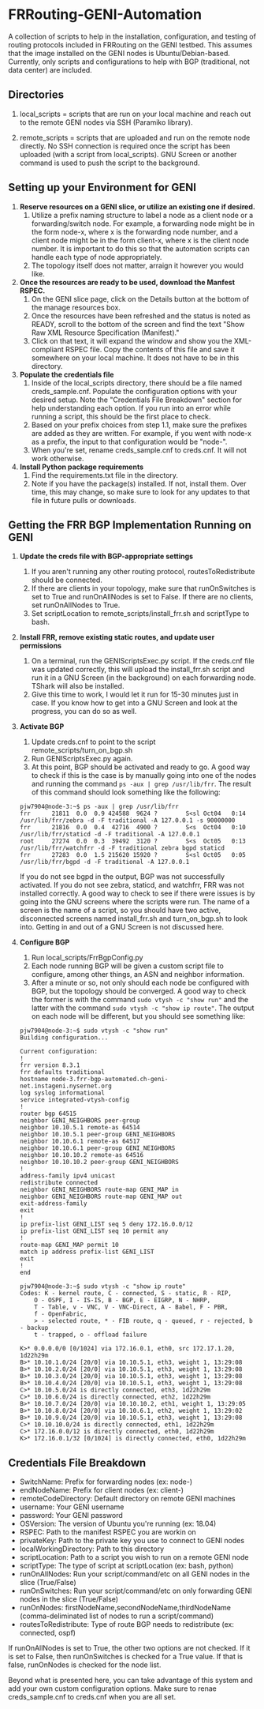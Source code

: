 # FRRouting-GENI-Automation
A collection of scripts to help in the installation, configuration, and testing of routing protocols included in FRRouting on the GENI testbed. This assumes that the image installed on the GENI nodes is Ubuntu/Debian-based. Currently, only scripts and configurations to help with BGP (traditional, not data center) are included.

## Directories
1. local_scripts = scripts that are run on your local machine and reach out to the remote GENI nodes via SSH (Paramiko library).

2. remote_scripts = scripts that are uploaded and run on the remote node directly. No SSH connection is required once the script has been uploaded (with a script from local_scripts). GNU Screen or another command is used to push the script to the background.

## Setting up your Environment for GENI
1. **Reserve resources on a GENI slice, or utilize an existing one if desired.**
   1. Utilize a prefix naming structure to label a node as a client node or a forwarding/switch node. For example, a forwarding node might be in the form node-x, where x is the forwarding node number, and a client node might be in the form client-x, where x is the client node number. It is important to do this so that the automation scripts can handle each type of node appropriately.
   2. The topology itself does not matter, arraign it however you would like.
2. **Once the resources are ready to be used, download the Manfest RSPEC.**
   1. On the GENI slice page, click on the Details button at the bottom of the manage resources box.
   2. Once the resources have been refreshed and the status is noted as READY, scroll to the bottom of the screen and find the text "Show Raw XML Resource Specification (Manifest)."
   3. Click on that text, it will expand the window and show you the XML-compliant RSPEC file. Copy the contents of this file and save it somewhere on your local machine. It does not have to be in this directory.
3. **Populate the credentials file**
   1. Inside of the local_scripts directory, there should be a file named creds_sample.cnf. Populate the configuration options with your desired setup. Note the "Credentials File Breakdown" section for help understanding each option. If you run into an error while running a script, this should be the first place to check.
   2. Based on your prefix choices from step 1.1, make sure the prefixes are added as they are written. For example, if you went with node-x as a prefix, the input to that configuration would be "node-".
   3. When you're set, rename creds_sample.cnf to creds.cnf. It will not work otherwise.
4. **Install Python package requirements**
   1. Find the requirements.txt file in the directory.
   2. Note if you have the package(s) installed. If not, install them. Over time, this may change, so make sure to look for any updates to that file in future pulls or downloads.

## Getting the FRR BGP Implementation Running on GENI
1. **Update the creds file with BGP-appropriate settings**
   1. If you aren't running any other routing protocol, routesToRedistribute should be connected.
   2. If there are clients in your topology, make sure that runOnSwitches is set to True and runOnAllNodes is set to False. If there are no clients, set runOnAllNodes to True.
   3. Set scriptLocation to remote_scripts/install_frr.sh and scriptType to bash.
2. **Install FRR, remove existing static routes, and update user permissions**
   1. On a terminal, run the GENIScriptsExec.py script. If the creds.cnf file was updated correctly, this will upload the install_frr.sh script and run it in a GNU Screen (in the background) on each forwarding node. TShark will also be installed.
   2. Give this time to work, I would let it run for 15-30 minutes just in case. If you know how to get into a GNU Screen and look at the progress, you can do so as well.
3. **Activate BGP**
   1. Update creds.cnf to point to the script remote_scripts/turn_on_bgp.sh
   2. Run GENIScriptsExec.py again.
   3. At this point, BGP should be activated and ready to go. A good way to check if this is the case is by manually going into one of the nodes and running the command ```ps -aux | grep /usr/lib/frr```. The result of this command should look something like the following:

    ```console
    pjw7904@node-3:~$ ps -aux | grep /usr/lib/frr
    frr      21811  0.0  0.9 424588  9624 ?        S<sl Oct04   0:14 /usr/lib/frr/zebra -d -F traditional -A 127.0.0.1 -s 90000000
    frr      21816  0.0  0.4  42716  4900 ?        S<s  Oct04   0:10 /usr/lib/frr/staticd -d -F traditional -A 127.0.0.1
    root     27274  0.0  0.3  39492  3120 ?        S<s  Oct05   0:13 /usr/lib/frr/watchfrr -d -F traditional zebra bgpd staticd
    frr      27283  0.0  1.5 215620 15920 ?        S<sl Oct05   0:05 /usr/lib/frr/bgpd -d -F traditional -A 127.0.0.1
    ```

    If you do not see bgpd in the output, BGP was not successfully activated. If you do not see zebra, staticd, and watchfrr, FRR was not installed correctly. A good way to check to see if there were issues is by going into the GNU screens where the scripts were run. The name of a screen is the name of a script, so you should have two active, disconnected screens named install_frr.sh and turn_on_bgp.sh to look into. Getting in and out of a GNU Screen is not discussed here.

4. **Configure BGP**
   1. Run local_scripts/FrrBgpConfig.py
   2. Each node running BGP will be given a custom script file to configure, among other things, an ASN and neighbor information.
   3. After a minute or so, not only should each node be configured with BGP, but the topology should be converged. A good way to check the former is with the command ```sudo vtysh -c "show run"``` and the latter with the command ```sudo vtysh -c "show ip route"```. The output on each node will be different, but you should see something like:

    ```console
    pjw7904@node-3:~$ sudo vtysh -c "show run"
    Building configuration...

    Current configuration:
    !
    frr version 8.3.1
    frr defaults traditional
    hostname node-3.frr-bgp-automated.ch-geni-net.instageni.nysernet.org
    log syslog informational
    service integrated-vtysh-config
    !
    router bgp 64515
    neighbor GENI_NEIGHBORS peer-group
    neighbor 10.10.5.1 remote-as 64514
    neighbor 10.10.5.1 peer-group GENI_NEIGHBORS
    neighbor 10.10.6.1 remote-as 64517
    neighbor 10.10.6.1 peer-group GENI_NEIGHBORS
    neighbor 10.10.10.2 remote-as 64516
    neighbor 10.10.10.2 peer-group GENI_NEIGHBORS
    !
    address-family ipv4 unicast
    redistribute connected
    neighbor GENI_NEIGHBORS route-map GENI_MAP in
    neighbor GENI_NEIGHBORS route-map GENI_MAP out
    exit-address-family
    exit
    !
    ip prefix-list GENI_LIST seq 5 deny 172.16.0.0/12
    ip prefix-list GENI_LIST seq 10 permit any
    !
    route-map GENI_MAP permit 10
    match ip address prefix-list GENI_LIST
    exit
    !
    end
    ```

    ```console
    pjw7904@node-3:~$ sudo vtysh -c "show ip route"
    Codes: K - kernel route, C - connected, S - static, R - RIP,
        O - OSPF, I - IS-IS, B - BGP, E - EIGRP, N - NHRP,
        T - Table, v - VNC, V - VNC-Direct, A - Babel, F - PBR,
        f - OpenFabric,
        > - selected route, * - FIB route, q - queued, r - rejected, b - backup
        t - trapped, o - offload failure

    K>* 0.0.0.0/0 [0/1024] via 172.16.0.1, eth0, src 172.17.1.20, 1d22h29m
    B>* 10.10.1.0/24 [20/0] via 10.10.5.1, eth3, weight 1, 13:29:08
    B>* 10.10.2.0/24 [20/0] via 10.10.5.1, eth3, weight 1, 13:29:08
    B>* 10.10.3.0/24 [20/0] via 10.10.5.1, eth3, weight 1, 13:29:08
    B>* 10.10.4.0/24 [20/0] via 10.10.5.1, eth3, weight 1, 13:29:08
    C>* 10.10.5.0/24 is directly connected, eth3, 1d22h29m
    C>* 10.10.6.0/24 is directly connected, eth2, 1d22h29m
    B>* 10.10.7.0/24 [20/0] via 10.10.10.2, eth1, weight 1, 13:29:05
    B>* 10.10.8.0/24 [20/0] via 10.10.6.1, eth2, weight 1, 13:29:02
    B>* 10.10.9.0/24 [20/0] via 10.10.5.1, eth3, weight 1, 13:29:08
    C>* 10.10.10.0/24 is directly connected, eth1, 1d22h29m
    C>* 172.16.0.0/12 is directly connected, eth0, 1d22h29m
    K>* 172.16.0.1/32 [0/1024] is directly connected, eth0, 1d22h29m
    ```

## Credentials File Breakdown
* SwitchName: Prefix for forwarding nodes (ex: node-)
* endNodeName: Prefix for client nodes (ex: client-)
* remoteCodeDirectory: Default directory on remote GENI machines
* username: Your GENI username
* password: Your GENI password
* OSVersion: The version of Ubuntu you're running (ex: 18.04)
* RSPEC: Path to the manifest RSPEC you are workin on           
* privateKey: Path to the private key you use to connect to GENI nodes
* localWorkingDirectory: Path to this directory
* scriptLocation: Path to a script you wish to run on a remote GENI node
* scriptType: The type of script at scriptLocation (ex: bash, python)
* runOnAllNodes: Run your script/command/etc on all GENI nodes in the slice (True/False)
* runOnSwitches: Run your script/command/etc on only forwarding GENI nodes in the slice (True/False)
* runOnNodes: firstNodeName,secondNodeName,thirdNodeName (comma-deliminated list of nodes to run a script/command)
* routesToRedistribute: Type of route BGP needs to redistribute (ex: connected, ospf)

If runOnAllNodes is set to True, the other two options are not checked. If it is set to False, then runOnSwitches is checked for a True value. If that is false, runOnNodes is checked for the node list.

Beyond what is presented here, you can take advantage of this system and add your own custom configuration options. Make sure to renae creds_sample.cnf to creds.cnf when you are all set.